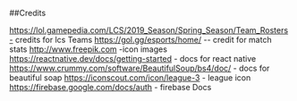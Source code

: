 ##Credits 

 https://lol.gamepedia.com/LCS/2019_Season/Spring_Season/Team_Rosters- credits for lcs Teams
 https://gol.gg/esports/home/ -- credit for match stats
 http://www.freepik.com  -icon images 
 https://reactnative.dev/docs/getting-started - docs for react native
 https://www.crummy.com/software/BeautifulSoup/bs4/doc/ - docs for beautiful soap 
 https://iconscout.com/icon/league-3     - league icon 
 https://firebase.google.com/docs/auth - firebase Docs
